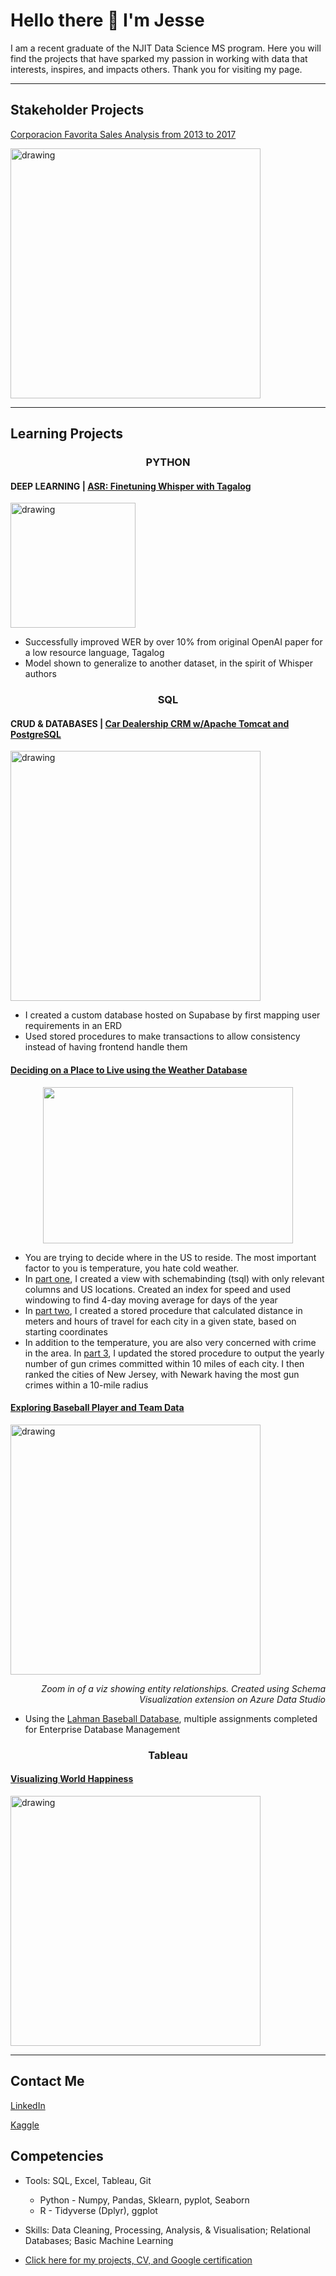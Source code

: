 # Hello there 👋 I'm Jesse
I am a recent graduate of the NJIT Data Science MS program. Here you will find the projects that have sparked my passion in working with data that interests, inspires, and impacts others. Thank you for visiting my page.

***
## Stakeholder Projects
[Corporacion Favorita Sales Analysis from 2013 to 2017](https://github.com/JesseHilario/Corporacion-Favorita-Sales-Analysis?tab=readme-ov-file#corporacion-favorita-sales-analysis-from-2013-to-2017)

[<img src="https://github.com/user-attachments/assets/0fec896e-cadb-4a11-ba20-a83abdad7796" alt="drawing" width="400"/>](https://github.com/JesseHilario/Corporacion-Favorita-Sales-Analysis?tab=readme-ov-file#corporacion-favorita-sales-analysis-from-2013-to-2017)

***
## Learning Projects

### <p align="center"> PYTHON </p>

#### DEEP LEARNING | [ASR: Finetuning Whisper with Tagalog](https://github.com/JesseHilario/ASR-Whisper-Finetune-with-Tagalog)

[<img src="https://github.com/user-attachments/assets/fbd64680-719b-4308-aea3-69e2b29ebb4a" alt="drawing" width="200"/>](https://github.com/JesseHilario/ASR-Whisper-Finetune-with-Tagalog)

- Successfully improved WER by over 10% from original OpenAI paper for a low resource language, Tagalog
- Model shown to generalize to another dataset, in the spirit of Whisper authors




### <p align="center"> SQL </p>


#### CRUD & DATABASES | [Car Dealership CRM w/Apache Tomcat and PostgreSQL](https://github.com/JesseHilario/Car-Dealership-Management)

[<img src="https://github.com/user-attachments/assets/268ca2ab-4c87-46c7-a971-18640686805d" alt="drawing" width="400"/>](https://github.com/JesseHilario/Car-Dealership-Management)

- I created a custom database hosted on Supabase by first mapping user requirements in an ERD
- Used stored procedures to make transactions to allow consistency instead of having frontend handle them



#### [Deciding on a Place to Live using the Weather Database](https://github.com/JesseHilario/JesseHilario.github.io/tree/main/SQL/2023_finding_a_home_project)
<p align="center">
 <img src="https://github.com/JesseHilario/JesseHilario/assets/106210905/f7c798a3-5d8c-403c-827d-d78f4289e8e9" width="400" height="250"/>
</p>

* You are trying to decide where in the US to reside. The most important factor to you is temperature, you hate cold weather.
* In [part one](https://github.com/JesseHilario/JesseHilario.github.io/blob/main/SQL/2023_finding_a_home_project/Submission%201%20-%20SQL%20Questions.sql), I created a view with schemabinding (tsql) with only relevant columns and US locations. Created an index for speed and used windowing to find 4-day moving average for days of the year
* In [part two](https://github.com/JesseHilario/JesseHilario.github.io/blob/main/SQL/2023_finding_a_home_project/Submission%202%20-%20Geospatial%20Data%20and%20Stored%20Procedure.sql), I created a stored procedure that calculated distance in meters and hours of travel for each city in a given state, based on starting coordinates
* In addition to the temperature, you are also very concerned with crime in the area. In [part 3](https://github.com/JesseHilario/JesseHilario.github.io/blob/main/SQL/2023_finding_a_home_project/Submission%203%20-%20Crime%20Data.sql), I updated the stored procedure to output the yearly number of gun crimes committed within 10 miles of each city. I then ranked the cities of New Jersey, with Newark having the most gun crimes within a 10-mile radius


#### [Exploring Baseball Player and Team Data](https://github.com/JesseHilario/JesseHilario.github.io/tree/main/SQL/2023_Baseball_database_SQL)

<img src="https://github.com/JesseHilario/JesseHilario/assets/106210905/c4c539b8-635f-4aaf-a8a9-c259c8c2dbd8" alt="drawing" width="400"/>

*<p align="right">Zoom in of a viz showing entity relationships. Created using Schema Visualization extension on Azure Data Studio</p>*
- Using the [Lahman Baseball Database](http://seanlahman.com/download-baseball-database/), multiple assignments completed for Enterprise Database Management


### <p align="center"> Tableau </p>

#### [Visualizing World Happiness](https://public.tableau.com/app/profile/jesse.hilario/viz/WorldHappiness2015-2022_16893608574390/Dashboard)

[<img src="https://github.com/user-attachments/assets/514d42e3-afc2-41e1-a8f8-9f5e90dcfc09" alt="drawing" width="400"/>
](https://public.tableau.com/app/profile/jesse.hilario/viz/WorldHappiness2015-2022_16893608574390/Dashboard)


***
## Contact Me

[LinkedIn](https://www.linkedin.com/in/jesse-hilario-5b8391178/)

[Kaggle](https://www.kaggle.com/jessehilario)



## Competencies

* Tools: SQL, Excel, Tableau, Git
  * Python - Numpy, Pandas, Sklearn, pyplot, Seaborn
  * R - Tidyverse (Dplyr), ggplot
* Skills: Data Cleaning, Processing, Analysis, & Visualisation; Relational Databases; Basic Machine Learning





* [Click here for my projects, CV, and Google certification](https://github.com/JesseHilario/JesseHilario.github.io)
